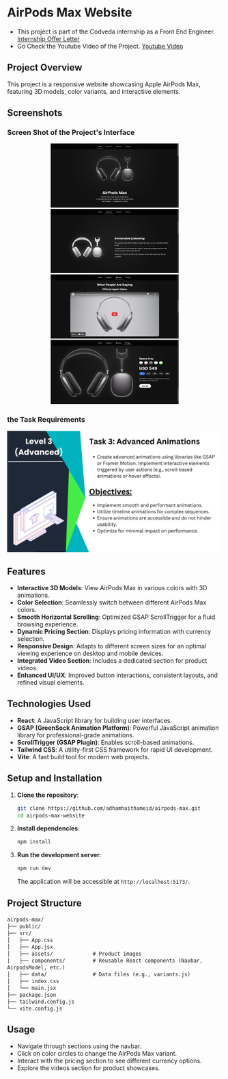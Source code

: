 # AirPods Max Website

- This project is part of the Codveda internship as a Front End Engineer. [Internship Offer Letter](https://www.linkedin.com/embed/feed/update/urn:li:ugcPost:7324392120541151233)
- Go Check the Youtube Video of the Project. [Youtube Video](https://youtu.be/FnLPnlwMsv0)

## Project Overview
This project is a responsive website showcasing Apple AirPods Max, featuring 3D models, color variants, and interactive elements.

## Screenshots

### Screen Shot of the Project's Interface
<p align="center">
  <img src=https://github.com/adhamhaithameid/airpods-max/blob/46a73cfbeca0d0e70e8f09bc3a28dc8076dda599/1.png alt="Dashboard Screenshot" width="300" height="150">
  <img src=https://github.com/adhamhaithameid/airpods-max/blob/46a73cfbeca0d0e70e8f09bc3a28dc8076dda599/2.png alt="Dashboard Screenshot" width="300" height="150">
  <img src=https://github.com/adhamhaithameid/airpods-max/blob/46a73cfbeca0d0e70e8f09bc3a28dc8076dda599/3.png alt="Dashboard Screenshot" width="300" height="150">
  <img src=https://github.com/adhamhaithameid/airpods-max/blob/46a73cfbeca0d0e70e8f09bc3a28dc8076dda599/4.png alt="Dashboard Screenshot" width="300" height="150">
</p>

### the Task Requirements
![Task Requirements](<Front-End Task List-14_page-0001.jpg>)

## Features

- **Interactive 3D Models**: View AirPods Max in various colors with 3D animations.
- **Color Selection**: Seamlessly switch between different AirPods Max colors.
- **Smooth Horizontal Scrolling**: Optimized GSAP ScrollTrigger for a fluid browsing experience.
- **Dynamic Pricing Section**: Displays pricing information with currency selection.
- **Responsive Design**: Adapts to different screen sizes for an optimal viewing experience on desktop and mobile devices.
- **Integrated Video Section**: Includes a dedicated section for product videos.
- **Enhanced UI/UX**: Improved button interactions, consistent layouts, and refined visual elements.

## Technologies Used

- **React**: A JavaScript library for building user interfaces.
- **GSAP (GreenSock Animation Platform)**: Powerful JavaScript animation library for professional-grade animations.
- **ScrollTrigger (GSAP Plugin)**: Enables scroll-based animations.
- **Tailwind CSS**: A utility-first CSS framework for rapid UI development.
- **Vite**: A fast build tool for modern web projects.

## Setup and Installation

1.  **Clone the repository**:

    ```bash
    git clone https://github.com/adhamhaithameid/airpods-max.git
    cd airpods-max-website
    ```

2.  **Install dependencies**:

    ```bash
    npm install
    ```

3.  **Run the development server**:

    ```bash
    npm run dev
    ```

    The application will be accessible at `http://localhost:5173/`.

## Project Structure

```
airpods-max/
├── public/
├── src/
│   ├── App.css
│   ├── App.jsx
│   ├── assets/             # Product images
│   ├── components/         # Reusable React components (Navbar, AirpodsModel, etc.)
│   ├── data/               # Data files (e.g., variants.js)
│   ├── index.css
│   └── main.jsx
├── package.json
├── tailwind.config.js
└── vite.config.js
```

## Usage

- Navigate through sections using the navbar.
- Click on color circles to change the AirPods Max variant.
- Interact with the pricing section to see different currency options.
- Explore the videos section for product showcases.
